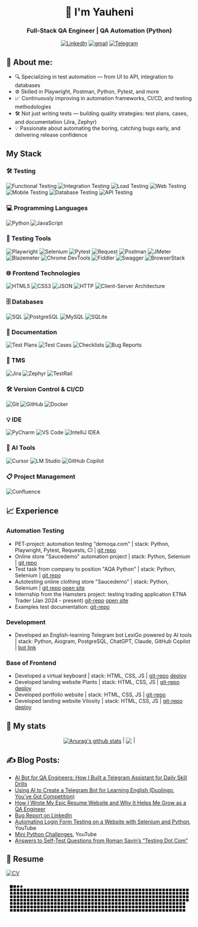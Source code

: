 <div id="header" align="center">
    <h1>👋 I'm  Yauheni </h1>
    <h3>Full-Stack QA Engineer | QA Automation (Python)</h3>
</div>

<div id="socials" align="center">
<a href="https://www.linkedin.com/in/yauheni-paulovich-2601b31a5/" target="_blank"><img src="https://img.shields.io/badge/LinkedIn-blue?style=for-the-badge&logo=linkedin&logoColor=white" alt="LinkedIn"/></a>
<a href="mailto:e.pavlovich29@gmail.com"><img src="https://img.shields.io/badge/Gmail-D14836?style=for-the-badge&logo=gmail&logoColor=white" alt="gmail"/></a> 
<a href="https://t.me/e_pavlovich" target="_blank"><img src="https://img.shields.io/badge/Telegram-blue?style=for-the-badge&logo=telegram&logoColor=white" alt="Telegram"/></a>
</div>

## 🧐 About me:
- 🔍 Specializing in test automation — from UI to API, integration to databases
- ⚙️ Skilled in Playwright, Postman, Python, Pytest, and more
- 📈 Continuously improving in automation frameworks, CI/CD, and testing methodologies
- 🛠️ Not just writing tests — building quality strategies: test plans, cases, and documentation (Jira, Zephyr)
- 💡 Passionate about automating the boring, catching bugs early, and delivering release confidence

## My Stack
### 🛠 Testing
![Functional Testing](https://img.shields.io/badge/Functional_Testing-009688?style=for-the-badge) ![Integration Testing](https://img.shields.io/badge/Integration_Testing-009688?style=for-the-badge) ![Load Testing](https://img.shields.io/badge/Load_Testing-009688?style=for-the-badge)  ![Web Testing](https://img.shields.io/badge/Web_Testing-009688?style=for-the-badge) ![Mobile Testing](https://img.shields.io/badge/Mobile_Testing-009688?style=for-the-badge) 
![Database Testing](https://img.shields.io/badge/Database_Testing-009688?style=for-the-badge) ![API Testing](https://img.shields.io/badge/API_Testing-009688?style=for-the-badge)  

### 💻 Programming Languages
![Python](https://img.shields.io/badge/Python-3670A0?style=for-the-badge&logo=python&logoColor=ffdd54)  ![JavaScript](https://img.shields.io/badge/JavaScript-%23323330.svg?style=for-the-badge&logo=javascript&logoColor=%23F7DF1E)  

### 🔧 Testing Tools
![Playwright](https://img.shields.io/badge/Playwright-45b8d8?style=for-the-badge)  ![Selenium](https://img.shields.io/badge/Selenium-%43B02A?style=for-the-badge&logo=selenium&logoColor=white)  ![Pytest](https://img.shields.io/badge/Pytest-3776AB?style=for-the-badge)  ![Request](https://img.shields.io/badge/Request-FF5722?style=for-the-badge)  ![Postman](https://img.shields.io/badge/Postman-FF6C37?style=for-the-badge&logo=postman&logoColor=white)  ![JMeter](https://img.shields.io/badge/JMeter-D22128?style=for-the-badge)  ![Blazemeter](https://img.shields.io/badge/Blazemeter-EA4C89?style=for-the-badge)  ![Chrome DevTools](https://img.shields.io/badge/Chrome_DevTools-4285F4?style=for-the-badge)  ![Fiddler](https://img.shields.io/badge/Fiddler-8C8C8C?style=for-the-badge)  ![Swagger](https://img.shields.io/badge/Swagger-85EA2D?style=for-the-badge)  ![BrowserStack](https://img.shields.io/badge/BrowserStack-F26207?style=for-the-badge)  

### 🌐 Frontend Technologies
![HTML5](https://img.shields.io/badge/HTML5-%23E34F26.svg?style=for-the-badge&logo=html5&logoColor=white)  ![CSS3](https://img.shields.io/badge/CSS3-%231572B6.svg?style=for-the-badge&logo=css3&logoColor=white)  ![JSON](https://img.shields.io/badge/JSON-%23000000.svg?style=for-the-badge&logo=json&logoColor=white)  ![HTTP](https://img.shields.io/badge/HTTP-%23FF9800.svg?style=for-the-badge)  ![Client-Server Architecture](https://img.shields.io/badge/Client_Server_Architecture-607D8B?style=for-the-badge)  

### 🗄️ Databases
![SQL](https://img.shields.io/badge/SQL-%234479A1.svg?style=for-the-badge&logo=sql&logoColor=white)  ![PostgreSQL](https://img.shields.io/badge/PostgreSQL-%23336791.svg?style=for-the-badge&logo=postgresql&logoColor=white)  ![MySQL](https://img.shields.io/badge/MySQL-%234479A1.svg?style=for-the-badge&logo=mysql&logoColor=white)  ![SQLite](https://img.shields.io/badge/SQLite-%23003B57.svg?style=for-the-badge&logo=sqlite&logoColor=white)  

### 📝 Documentation
![Test Plans](https://img.shields.io/badge/Test_Plans-9C27B0?style=for-the-badge)  ![Test Cases](https://img.shields.io/badge/Test_Cases-9C27B0?style=for-the-badge)  ![Checklists](https://img.shields.io/badge/Checklists-9C27B0?style=for-the-badge)  ![Bug Reports](https://img.shields.io/badge/Bug_Reports-9C27B0?style=for-the-badge)  

### 🔄 TMS
![Jira](https://img.shields.io/badge/Jira-0052CC?style=for-the-badge&logo=jira&logoColor=white)  ![Zephyr](https://img.shields.io/badge/Zephyr-0052CC?style=for-the-badge)  ![TestRail](https://img.shields.io/badge/TestRail-00B0F0?style=for-the-badge)
  

### 🛠 Version Control & CI/CD
![Git](https://img.shields.io/badge/Git-%23F05033.svg?style=for-the-badge&logo=git&logoColor=white)  ![GitHub](https://img.shields.io/badge/GitHub-%23121011.svg?style=for-the-badge&logo=github&logoColor=white)  ![Docker](https://img.shields.io/badge/Docker-%232496ED.svg?style=for-the-badge&logo=docker&logoColor=white)  

### 💡 IDE
![PyCharm](https://img.shields.io/badge/PyCharm-000000?style=for-the-badge&logo=pycharm&logoColor=white)  ![VS Code](https://img.shields.io/badge/VS%20Code-007ACC?style=for-the-badge&logo=visual-studio-code&logoColor=white)  ![IntelliJ IDEA](https://img.shields.io/badge/IntelliJ_IDEA-000000.svg?style=for-the-badge&logo=intellij-idea&logoColor=white)  

### 🤖 AI Tools
![Cursor](https://img.shields.io/badge/Cursor_IDE-3C2FDE?style=for-the-badge)
![LM Studio](https://img.shields.io/badge/LM_Studio-5C2D91?style=for-the-badge)
![GitHub Copilot](https://img.shields.io/badge/GitHub_Copilot-181717?style=for-the-badge&logo=github&logoColor=white) 

### 📋 Project Management
![Confluence](https://img.shields.io/badge/Confluence-172B4D?style=for-the-badge&logo=confluence&logoColor=white)  

## 📈 Experience
### Automation Testing
- PET-project: automation testing "demoqa.com" | stack: Python, Playwright, Pytest, Requests, CI | [git repo](https://github.com/hello3world/demoqa)
- Online store "Saucedemo" automation project | stack: Python, Selenium | [git repo](https://github.com/hello3world/studing_test_auto_project_saucedemo)
- Test task from company to position "AQA Python" | stack: Python, Selenium | [git repo](https://github.com/hello3world/test_tasks/tree/main/tests)
- Autotesting online clothing store "Saucedemo" | stack: Python, Selenium | [git repo](https://github.com/hello3world/saucedemo_autotests) [open site](https://www.saucedemo.com/)
- Internship from the Hamsters project: testing trading application ETNA Trader (Jan 2024 - present) [git-repo](https://github.com/hello3world/EtnaTrader) [open site](https://www.etnasoft.com/etna-trader/)
- Examples test documentation: [git-repo](https://github.com/hello3world/TestDocumentation)

### Development
- Developed an English-learning Telegram bot LexiGo powered by AI tools | stack: Python, Aiogram, PostgreSQL, ChatGPT, Claude, GitHub Copilot | [bot link](https://t.me/LexiGoBot)

### Base of Frontend
- Developed a virtual keyboard | stack: HTML, CSS, JS | [git-repo](https://github.com/hello3world/Virtual-Keyboard/tree/gh-pages) [deploy](https://hello3world.github.io/Virtual-Keyboard/)
- Developed landing website Plants | stack: HTML, CSS, JS | [git-repo](https://github.com/hello3world/plants/tree/gh-pages) [deploy](https://hello3world.github.io/plants/)
- Developed portfolio website | stack: HTML, CSS, JS | [git-repo](https://github.com/hello3world/Freelancer-portfolio)
- Developed landing website Vilosity | stack: HTML, CSS, JS | [git-repo](https://hello3world.github.io/Velocity/) [deploy](https://hello3world.github.io/Freelancer-portfolio/)

## 🚀 My stats
<p align="center">
<a href="https://github.com/anuraghazra/github-readme-stats"><img align="center" src="https://github-readme-stats.vercel.app/api?username=hello3world&show_icons=true&include_all_commits=true&theme=buefy&hide_border=true" alt="Anurag's github stats" /></a> | <a href="https://github.com/anuraghazra/github-readme-stats"><img align="center" src="https://github-readme-stats.vercel.app/api/top-langs/?username=hello3world&layout=compact&theme=buefy&hide_border=true" /></a> |
</p>

## ✍️ Blog Posts: 
- [AI Bot for QA Engineers: How I Built a Telegram Assistant for Daily Skill Drills](https://habr.com/ru/articles/927708/)
- [Using AI to Create a Telegram Bot for Learning English (Duolingo, You’ve Got Competition)](https://habr.com/ru/articles/907716/)
- [How I Wrote My Epic Resume Website and Why It Helps Me Grow as a QA Engineer](https://www.linkedin.com/posts/yauheni-paulovich-2601b31a5_%D0%BD%D0%B0%D0%BF%D0%B8%D1%81%D0%B0%D0%BB-%D1%81%D0%B2%D0%BE%D0%B9-%D1%8D%D0%BF%D0%B8%D1%87%D0%BD%D1%8B%D0%B9-%D1%80%D0%B5%D0%B7%D1%8E%D0%BC%D0%B5-%D1%81%D0%B0%D0%B9%D1%82-%D0%BA%D0%B0%D0%BA-%D1%8D%D1%82%D0%BE-activity-7200510994165456898-_I0T?utm_source=share&utm_medium=member_desktop)
- [Bug Report on LinkedIn](https://www.linkedin.com/posts/yauheni-paulovich-2601b31a5_bugreport-qa-linkedin-activity-7198788919822282752-Te2j?utm_source=share&utm_medium=member_desktop)
- [Automating Login Form Testing on a Website with Selenium and Python](https://www.youtube.com/watch?v=wCXkez_Eqo0), YouTube
- [Mini Python Challenges](https://www.youtube.com/@e.pavlovich29/shorts), YouTube
- [Answers to Self-Test Questions from Roman Savin’s “Testing Dot Com”](https://proglib.io/p/otvety-na-voprosy-dlya-samoproverki-iz-knigi-testirovanie-dot-kom-romana-savina-2023-12-22)

## 📄 Resume
[![CV](https://img.shields.io/badge/📄_View_My_CV-FF6B6B?style=for-the-badge&logo=github&logoColor=white)](https://github.com/hello3world/hello3world/blob/main/CV/CV_eng.md)

<img src="https://raw.githubusercontent.com/teuchezh/teuchezh/output/github-contribution-grid-snake.svg#gh-light-mode-only" width="1200px">
